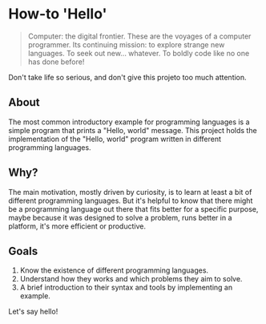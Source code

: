# How-to 'Hello'

> Computer: the digital frontier. These are the voyages of a computer programmer. Its continuing mission: to explore strange new languages. To seek out new... whatever. To boldly code like no one has done before!

Don't take life so serious, and don't give this projeto too much attention.

## About

The most common introductory example for programming languages is a simple program that prints a "Hello, world" message. This project holds the implementation of the "Hello, world" program written in different programming languages.

## Why?

The main motivation, mostly driven by curiosity, is to learn at least a bit of different programming languages. But it's helpful to know that there might be a programming language out there that fits better for a specific purpose, maybe because it was designed to solve a problem, runs better in a platform, it's more efficient or productive.

## Goals

 1. Know the existence of different programming languages.
 2. Understand how they works and which problems they aim to solve.
 3. A brief introduction to their syntax and tools by implementing an example.

Let's say hello!

